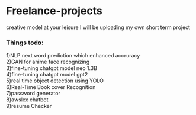 # Freelance-projects
creative model at your leisure
I will be uploading my own short term project 

### **Things todo:**
1)NLP next word prediction which enhanced accruracy \
2)GAN for anime face recognizing\
3)fine-tuning chatgpt model neo 1.3B\
4)fine-tuning chatgpt model gpt2\
5)real time object detection using YOLO\
6)Real-Time Book cover Recognition\
7)password generator\
8)awslex chatbot\
9)resume Checker


